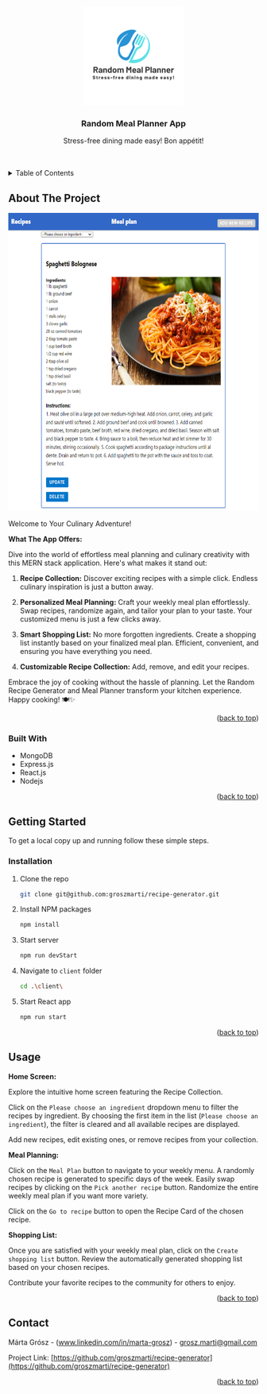 <!-- PROJECT LOGO -->
<br />
<div align="center">
    <img src="/src/images/meal_planner_logo.png" alt="logo" width="200" height="200">

  <h3 align="center">Random Meal Planner App</h3>

  <p align="center">
    Stress-free dining made easy! Bon appétit!
    <br/>
    <br/>
    <br/>
</div>



<!-- TABLE OF CONTENTS -->
<details>
  <summary>Table of Contents</summary>
  <ol>
    <li>
        <a href="#about-the-project">About The Project</a>
        <ul>
            <li><a href="#built-with">Built With</a></li>
        </ul>
    </li>
    <li><a href="#usage">Usage</a></li>
    <li><a href="#contact">Contact</a></li>
</ol>

</details>



<!-- ABOUT THE PROJECT -->
## About The Project

<img src="/src/images/meal_planner_app_screenshot.png" width="800" height="600"> 

Welcome to Your Culinary Adventure!

<b>What The App Offers:</b>

Dive into the world of effortless meal planning and culinary creativity with this MERN stack application. Here's what makes it stand out:

1. <b>Recipe Collection:</b>
Discover exciting recipes with a simple click. Endless culinary inspiration is just a button away. 

2. <b>Personalized Meal Planning:</b>
Craft your weekly meal plan effortlessly. Swap recipes, randomize again, and tailor your plan to your taste. Your customized menu is just a few clicks away.

3. <b>Smart Shopping List:</b>
No more forgotten ingredients. Create a shopping list instantly based on your finalized meal plan. Efficient, convenient, and ensuring you have everything you need.

4. <b>Customizable Recipe Collection:</b>
Add, remove, and edit your recipes. 

Embrace the joy of cooking without the hassle of planning. Let the Random Recipe Generator and Meal Planner transform your kitchen experience. Happy cooking! 🍽️✨

<p align="right">(<a href="#readme-top">back to top</a>)</p>



### Built With

* MongoDB
* Express.js
* React.js
* Nodejs



<p align="right">(<a href="#readme-top">back to top</a>)</p>



<!-- GETTING STARTED -->
## Getting Started

To get a local copy up and running follow these simple steps.

### Installation

1. Clone the repo
   ```sh
   git clone git@github.com:groszmarti/recipe-generator.git
   ```
2. Install NPM packages
   ```sh
   npm install
   ```
3. Start server
   ```sh
   npm run devStart
   ```
4. Navigate to `client` folder
   ```sh
   cd .\client\
   ```
5. Start React app
   ```sh
   npm run start
   ```


<p align="right">(<a href="#readme-top">back to top</a>)</p>



<!-- USAGE EXAMPLES -->
## Usage

<b>Home Screen:</b>

Explore the intuitive home screen featuring the Recipe Collection.

Click on the `Please choose an ingredient` dropdown menu to filter the recipes by ingredient. By choosing the first item in the list (`Please choose an ingredient`), the filter is cleared and all available recipes are displayed.

Add new recipes, edit existing ones, or remove recipes from your collection.


<b>Meal Planning:</b>

Click on the `Meal Plan` button to navigate to your weekly menu.
A randomly chosen recipe is generated to specific days of the week.
Easily swap recipes by clicking on the `Pick another recipe` button. Randomize the entire weekly meal plan if you want more variety.

Click on the `Go to recipe` button to open the Recipe Card of the chosen recipe.

<b>Shopping List:</b>

Once you are satisfied with your weekly meal plan, click on the `Create shopping list` button.
Review the automatically generated shopping list based on your chosen recipes.


Contribute your favorite recipes to the community for others to enjoy.

<p align="right">(<a href="#readme-top">back to top</a>)</p>


<!-- CONTACT -->
## Contact

Márta Grósz - (www.linkedin.com/in/marta-grosz) - grosz.marti@gmail.com

Project Link: [https://github.com/groszmarti/recipe-generator](https://github.com/groszmarti/recipe-generator)

<p align="right">(<a href="#readme-top">back to top</a>)</p>


